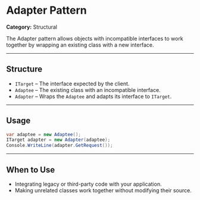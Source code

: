 # Adapter Pattern

**Category:** Structural

The Adapter pattern allows objects with incompatible interfaces to work together by wrapping an existing class with a new interface.

---

## Structure

- `ITarget` – The interface expected by the client.
- `Adaptee` – The existing class with an incompatible interface.
- `Adapter` – Wraps the `Adaptee` and adapts its interface to `ITarget`.

---

## Usage

```csharp
var adaptee = new Adaptee();
ITarget adapter = new Adapter(adaptee);
Console.WriteLine(adapter.GetRequest());
```

---

## When to Use

- Integrating legacy or third-party code with your application.
- Making unrelated classes work together without modifying their source.

